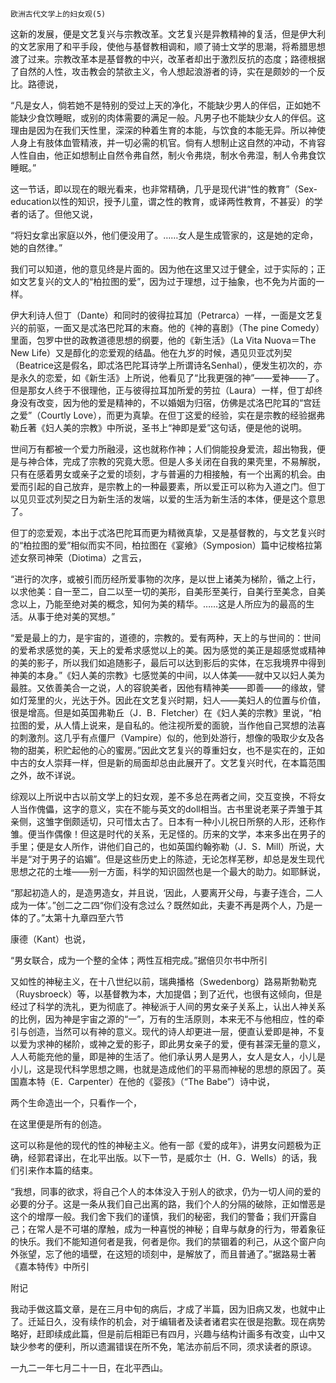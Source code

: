     欧洲古代文学上的妇女观(5) 

   这新的发展，便是文艺复兴与宗教改革。文艺复兴是异教精神的复活，但是伊大利的文艺家用了和平手段，使他与基督教相调和，顺了骑士文学的思潮，将希腊思想渡了过来。宗教改革本是基督教的中兴，改革者却出于激烈反抗的态度；路德根据了自然的人性，攻击教会的禁欲主义，令人想起浪游者的诗，实在是颇妙的一个反比。路德说，

   “凡是女人，倘若她不是特别的受过上天的净化，不能缺少男人的伴侣，正如她不能缺少食饮睡眠，或别的肉体需要的满足一般。凡男子也不能缺少女人的伴侣。这理由是因为在我们天性里，深深的种着生育的本能，与饮食的本能无异。所以神使人身上有肢体血管精液，并一切必需的机官。倘有人想制止这自然的冲动，不肯容人性自由，他正如想制止自然令弗自然，制火令弗烧，制水令弗湿，制人令弗食饮睡眠。”

   这一节话，即以现在的眼光看来，也非常精确，几乎是现代讲“性的教育”（Sex-education以性的知识，授予儿童，谓之性的教育，或译两性教育，不甚妥）的学者的话了。但他又说，

   “将妇女拿出家庭以外，他们便没用了。……女人是生成管家的，这是她的定命，她的自然律。”

   我们可以知道，他的意见终是片面的。因为他在这里又过于健全，过于实际的；正如文艺复兴的文人的“柏拉图的爱”，因为过于理想，过于抽象，也不免为片面的一样。

   伊大利诗人但丁（Dante）和同时的彼得拉耳加（Petrarca）一样，一面是文艺复兴的前驱，一面又是忒洛巴陀耳的末裔。他的《神的喜剧》（The pine Comedy）里面，包罗中世的政教道德思想的纲要，他的《新生活》（La Vita Nuova＝The New Life）又是醇化的恋爱观的结晶。他在九岁的时候，遇见贝亚忒列契（Beatrice这是假名，即忒洛巴陀耳诗学上所谓诗名Senhal），便发生初次的，亦是永久的恋爱，如《新生活》上所说，他看见了“比我更强的神”——爱神——了。但是那女人终于不很理他，正与彼得拉耳加所爱的劳拉（Laura）一样，但丁却终身没有改变，因为他的爱是精神的，不以婚姻为归宿，仿佛是忒洛巴陀耳的“宫廷之爱”（Courtly Love），而更为真挚。在但丁这爱的经验，实在是宗教的经验据弗勒丘著《妇人美的宗教》中所说，圣书上“神即是爱”这句话，便是他的说明。

   世间万有都被一个爱力所融浸，这也就称作神；人们倘能投身爱流，超出物我，便是与神合体，完成了宗教的究竟大愿。但是人多关闭在自我的果壳里，不易解脱，只有在感着男女或亲子之爱的顷刻，才与普遍的力相接触，有一个出离的机会。由爱而引起的自己放弃，是宗教上的一种最要素，所以爱正可以称为入道之门。但丁以见贝亚忒列契之日为新生活的发端，以爱的生活为新生活的本体，便是这个意思了。

   但丁的恋爱观，本出于忒洛巴陀耳而更为精微真挚，又是基督教的，与文艺复兴时的“柏拉图的爱”相似而实不同，柏拉图在《宴飨》（Symposion）篇中记梭格拉第述女祭司神荣（Diotima）之言云，

   “进行的次序，或被引而历经所爱事物的次序，是以世上诸美为梯阶，循之上行，以求他美：自一至二，自二以至一切的美形，自美形至美行，自美行至美念，自美念以上，乃能至绝对美的概念，知何为美的精华。……这是人所应为的最高的生活。从事于绝对美的冥想。”

   “爱是最上的力，是宇宙的，道德的，宗教的。爱有两种，天上的与世间的：世间的爱希求感觉的美，天上的爱希求感觉以上的美。因为感觉的美正是超感觉或精神的美的影子，所以我们如追随影子，最后可以达到影后的实体，在忘我境界中得到神美的本身。”《妇人美的宗教》七感觉美的中间，以人体美——就中又以妇人美为最胜。又依善美合一之说，人的容貌美者，因他有精神美——即善——的缘故，譬如灯笼里的火，光达于外。因此在文艺复兴时期，妇人——美妇人的位置与价值，很是增高。但是如英国弗勒丘（J．B．Fletcher）在《妇人美的宗教》里说，“柏拉图的爱，从人情上说来，是自私的。他注视所爱的面貌，当作他自己冥想的法喜的刺激剂。这几乎有点僵尸（Vampire）似的，他到处游行，想像的吸取少女及各物的甜美，积贮起他的心的蜜房。”因此文艺复兴的尊重妇女，也不是实在的，正如中古的女人崇拜一样，但是新的局面却总由此展开了。文艺复兴时代，在本篇范围之外，故不详说。

   综观以上所说中古以前文学上的妇女观，差不多总在两者之间，交互变换，不将女人当作傀儡，这字的意义，实在不能与英文的doll相当。古书里说老莱子弄雏于其亲侧，这雏字倒颇适切，只可惜太古了。日本有一种小儿祝日所祭的人形，还称作雏。便当作偶像！但这是时代的关系，无足怪的。历来的文学，本来多出在男子的手里；便是女人所作，讲他们自己的，也如英国约翰弥勒（J．S．Mill）所说，大半是“对于男子的谄媚”。但是这些历史上的陈迹，无论怎样芜秽，却总是发生现代思想之花的土堆——别一方面，科学的知识固然也是一个最大的助力。如耶稣说，

   “那起初造人的，是造男造女，并且说，‘因此，人要离开父母，与妻子连合，二人成为一体’。”创二之二四“你们没有念过么？既然如此，夫妻不再是两个人，乃是一体的了。”太第十九章四至六节

   康德（Kant）也说，

   “男女联合，成为一个整的全体；两性互相完成。”据倍贝尔书中所引

   又如性的神秘主义，在十八世纪以前，瑞典播格（Swedenborg）路易斯勃勒克（Ruysbroeck）等，以基督教为本，大加提倡；到了近代，也很有这倾向，但是经过了科学的洗礼，更为彻底了。神秘派于人间的男女亲子关系上，认出人神关系的比例，因为神是宇宙之源的“一”，万有的生活原则，本来无不与他相应，性的牵引与创造，当然可以有神的意义。现代的诗人却更进一层，便直认爱即是神，不复以爱为求神的梯阶，或神之爱的影子，即此男女亲子的爱，便有甚深无量的意义，人人苟能充他的量，即是神的生活了。他们承认男人是男人，女人是女人，小儿是小儿，这是现代科学思想之赐，也就是造成他们的平易而神秘的思想的原因了。英国嘉本特（E．Carpenter）在他的《婴孩》（“The Babe”）诗中说，

   两个生命造出一个，只看作一个，

   在这里便是所有的创造。

   这可以称是他的现代的性的神秘主义。他有一部《爱的成年》，讲男女问题极为正确，经郭君译出，在北平出版。以下一节，是威尔士（H．G．Wells）的话，我们引来作本篇的结束。

   “我想，同事的欲求，将自己个人的本体没入于别人的欲求，仍为一切人间的爱的必要的分子。这是一条从我们自己出离的路，我们个人的分隔的破除，正如憎恶是这个的增厚一般。我们舍下我们的谨慎，我们的秘密，我们的警备；我们开露自己；在常人是不可堪的摩触，成为一种喜悦的神秘；自卑与献身的行为，带着象征的快乐。我们不能知道何者是我，何者是你。我们的禁锢着的利己，从这个窗户向外张望，忘了他的墙壁，在这短的顷刻中，是解放了，而且普通了。”据路易士著《嘉本特传》中所引

   附记

   我动手做这篇文章，是在三月中旬的病后，才成了半篇，因为旧病又发，也就中止了。迁延日久，没有续作的机会，对于编辑者及读者诸君实在很是抱歉。现在病势略好，赶即续成此篇，但是前后相距已有四月，兴趣与结构计画多有改变，山中又缺少参考的便利，所以遗漏错误在所不免，笔法亦前后不同，须求读者的原谅。

   一九二一年七月二十一日，在北平西山。

